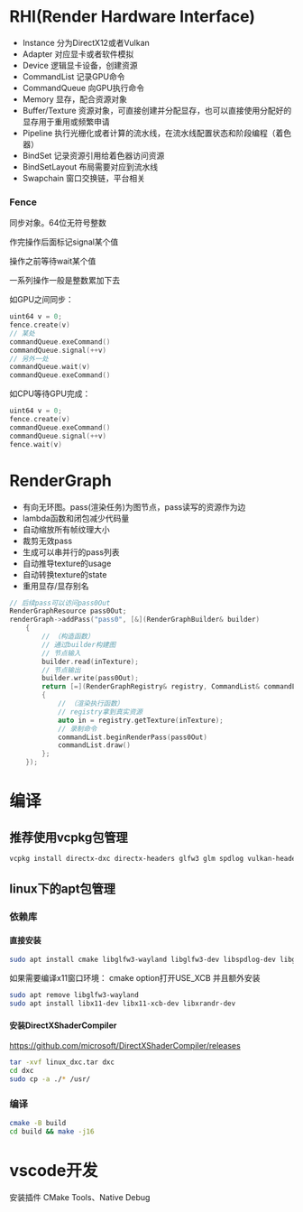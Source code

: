 # RHI(Render Hardware Interface)

* Instance 分为DirectX12或者Vulkan
* Adapter 对应显卡或者软件模拟
* Device 逻辑显卡设备，创建资源
* CommandList 记录GPU命令
* CommandQueue 向GPU执行命令
* Memory 显存，配合资源对象
* Buffer/Texture 资源对象，可直接创建并分配显存，也可以直接使用分配好的显存用于重用或频繁申请
* Pipeline 执行光栅化或者计算的流水线，在流水线配置状态和阶段编程（着色器）
* BindSet 记录资源引用给着色器访问资源
* BindSetLayout 布局需要对应到流水线
* Swapchain 窗口交换链，平台相关

### Fence
同步对象。64位无符号整数

作完操作后面标记signal某个值

操作之前等待wait某个值

一系列操作一般是整数累加下去

如GPU之间同步：
``` cpp
uint64 v = 0;
fence.create(v)
// 某处
commandQueue.exeCommand()
commandQueue.signal(++v)
// 另外一处
commandQueue.wait(v)
commandQueue.exeCommand()
```

如CPU等待GPU完成：
``` cpp
uint64 v = 0;
fence.create(v)
commandQueue.exeCommand()
commandQueue.signal(++v)
fence.wait(v)
```

# RenderGraph

* 有向无环图。pass(渲染任务)为图节点，pass读写的资源作为边
* lambda函数和闭包减少代码量
* 自动缩放所有帧纹理大小
* 裁剪无效pass
* 生成可以串并行的pass列表
* 自动推导texture的usage
* 自动转换texture的state
* 重用显存/显存别名

``` cpp
// 后续pass可以访问pass0Out
RenderGraphResource pass0Out;
renderGraph->addPass("pass0", [&](RenderGraphBuilder& builder)
	{
        // （构造函数）
        // 通过builder构建图
        // 节点输入
		builder.read(inTexture);
        // 节点输出
        builder.write(pass0Out);
        return [=](RenderGraphRegistry& registry, CommandList& commandList)
        {
            // （渲染执行函数）
            // registry拿到真实资源
            auto in = registry.getTexture(inTexture);
            // 录制命令
            commandList.beginRenderPass(pass0Out)
            commandList.draw()
        };
    });
```

# 编译

## 推荐使用vcpkg包管理

``` bash
vcpkg install directx-dxc directx-headers glfw3 glm spdlog vulkan-headers vulkan-loader vulkan-validationlayers
```

## linux下的apt包管理

### 依赖库
#### 直接安装
``` bash
sudo apt install cmake libglfw3-wayland libglfw3-dev libspdlog-dev libglm-dev
```
如果需要编译x11窗口环境：
cmake option打开USE_XCB
并且额外安装
``` bash
sudo apt remove libglfw3-wayland
sudo apt install libx11-dev libx11-xcb-dev libxrandr-dev
```
#### 安装DirectXShaderCompiler
https://github.com/microsoft/DirectXShaderCompiler/releases
``` bash
tar -xvf linux_dxc.tar dxc
cd dxc
sudo cp -a ./* /usr/
```

### 编译
``` bash
cmake -B build
cd build && make -j16
```

# vscode开发
安装插件 CMake Tools、Native Debug

